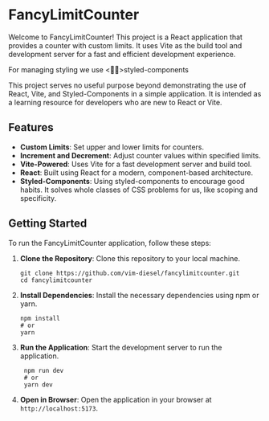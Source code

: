 # FancyLimitCounter

Welcome to FancyLimitCounter! This project is a React application that provides a counter with custom limits. It uses Vite as the build tool and development server for a fast and efficient development experience.

For managing styling we use <💅🏽>styled-components

This project serves no useful purpose beyond demonstrating the use of React, Vite, and Styled-Components in a simple application. It is intended as a learning resource for developers who are new to React or Vite.

## Features

- **Custom Limits**: Set upper and lower limits for counters.
- **Increment and Decrement**: Adjust counter values within specified limits.
- **Vite-Powered**: Uses Vite for a fast development server and build tool.
- **React**: Built using React for a modern, component-based architecture.
- **Styled-Components**: Using styled-components to encourage good habits. It solves whole classes of CSS problems for us, like scoping and specificity.

## Getting Started

To run the FancyLimitCounter application, follow these steps:

1. **Clone the Repository**: Clone this repository to your local machine.

   ```shell
   git clone https://github.com/vim-diesel/fancylimitcounter.git
   cd fancylimitcounter

   ```

2. **Install Dependencies**: Install the necessary dependencies using npm or yarn.

   ```shell
   npm install
   # or
   yarn

   ```

3. **Run the Application**: Start the development server to run the application.

   ```shell
    npm run dev
    # or
    yarn dev
   ```

4. **Open in Browser**: Open the application in your browser at `http://localhost:5173`.
